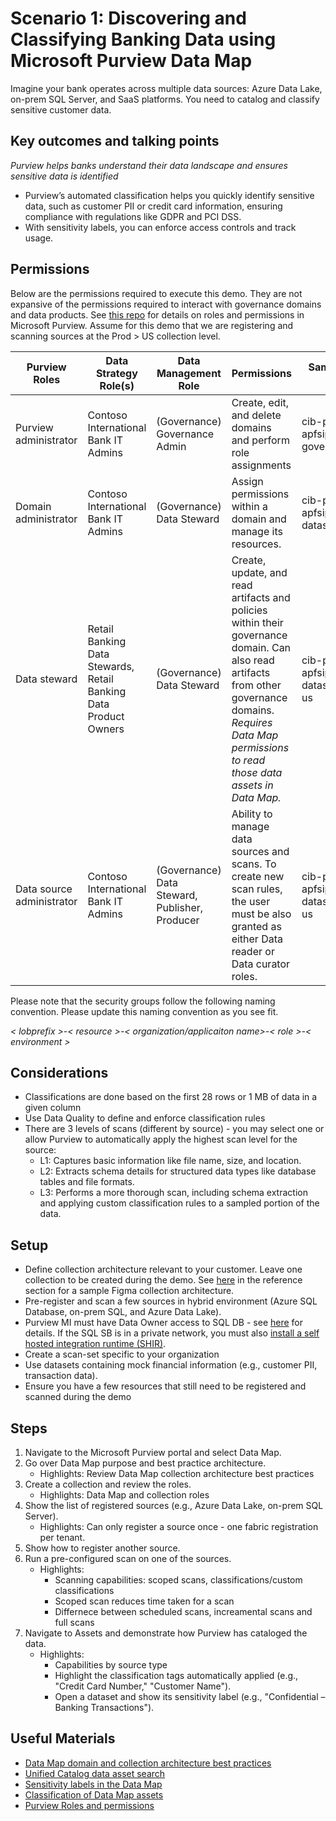 # Scenario 1: Discovering and Classifying Banking Data using Microsoft Purview Data Map

Imagine your bank operates across multiple data sources: Azure Data Lake, on-prem SQL Server, and SaaS platforms. You need to catalog and classify sensitive customer data.

## Key outcomes and talking points

*Purview helps banks understand their data landscape and ensures sensitive data is identified*

- Purview’s automated classification helps you quickly identify sensitive data, such as customer PII or credit card information, ensuring compliance with regulations like GDPR and PCI DSS.
- With sensitivity labels, you can enforce access controls and track usage.

## Permissions

Below are the permissions required to execute this demo. They are not expansive of the permissions required to interact with governance domains and data products. See [this repo](https://github.com/alipouw13/appurviewdemo/blob/main/0-purview_governance_permissions.md) for details on roles and permissions in Microsoft Purview. Assume for this demo that we are registering and scanning sources at the Prod > US collection level.

| Purview Roles             | Data Strategy Role(s)                  | Data Management Role       | Permissions                                                                 | Sample Security Group                  |
|---------------------------|----------------------------------------|----------------------------|-----------------------------------------------------------------------------|----------------------------------------|
| Purview administrator          | Contoso International Bank IT Admins                 | (Governance) Governance Admin           | Create, edit, and delete domains and perform role assignments | cib-pview-apfsipurviewdemo-governanceadmin    |
| Domain administrator | Contoso International Bank IT Admins                | (Governance) Data Steward               |     Assign permissions within a domain and manage its resources.               | cib-pview-apfsipurviewdemo-datasteward           |
| Data steward   | Retail Banking Data Stewards, Retail Banking Data Product Owners                  | (Governance) Data Steward   |    Create, update, and read artifacts and policies within their governance domain. Can also read artifacts from other governance domains. *Requires Data Map permissions to read those data assets in Data Map.*                                | cib-pview-apfsipurviewdemo-datasteward-prod-us            |
| Data source administrator       | Contoso International Bank IT Admins                | (Governance) Data Steward, Publisher, Producer         |      Ability to manage data sources and scans. To create new scan rules, the user must be also granted as either Data reader or Data curator roles.                           | cib-pview-apfsipurviewdemo-datasteward-prod-us   |

Please note that the security groups follow the following naming convention. Please update this naming convention as you see fit.

*< lobprefix >-< resource >-< organization/applicaiton name>-< role >-< environment >*

## Considerations

- Classifications are done based on the first 28 rows or 1 MB of data in a given column
- Use Data Quality to define and enforce classification rules
- There are 3 levels of scans (different by source) - you may select one or allow Purview to automatically apply the highest scan level for the source:
  - L1: Captures basic information like file name, size, and location.
  - L2: Extracts schema details for structured data types like database tables and file formats.
  - L3: Performs a more thorough scan, including schema extraction and applying custom classification rules to a sampled portion of the data.

## Setup

- Define collection architecture relevant to your customer. Leave one collection to be created during the demo. See [here](https://github.com/alipouw13/appureviewbankingdemo/tree/main/reference) in the reference section for a sample Figma collection architecture.
- Pre-register and scan a few sources in hybrid environment (Azure SQL Database, on-prem SQL, and Azure Data Lake).
- Purview MI must have Data Owner access to SQL DB - see [here](https://learn.microsoft.com/en-us/purview/register-scan-azure-sql-database?tabs=sql-authentication#update-firewall-settings) for details. If the SQL SB is in a private network, you must also [install a self hosted integration runtime (SHIR)](https://www.microsoft.com/en-us/download/details.aspx?id=105539).
- Create a scan-set specific to your organization
- Use datasets containing mock financial information (e.g., customer PII, transaction data).
- Ensure you have a few resources that still need to be registered and scanned during the demo

## Steps

1. Navigate to the Microsoft Purview portal and select Data Map.
2. Go over Data Map purpose and best practice architecture.
    - Highlights: Review Data Map collection architecture best practices
3. Create a collection and review the roles.
    - Highlights: Data Map and collection roles
4. Show the list of registered sources (e.g., Azure Data Lake, on-prem SQL Server).
    - Highlights: Can only register a source once - one fabric registration per tenant.
5. Show how to register another source.
6. Run a pre-configured scan on one of the sources.
    - Highlights:
        - Scanning capabilities: scoped scans, classifications/custom classifications
        - Scoped scan reduces time taken for a scan
        - Differnece between scheduled scans, increamental scans and full scans
7. Navigate to Assets and demonstrate how Purview has cataloged the data.
    - Highlights:
        - Capabilities by source type
        - Highlight the classification tags automatically applied (e.g., "Credit Card Number," "Customer Name").
        - Open a dataset and show its sensitivity label (e.g., "Confidential – Banking Transactions").

## Useful Materials

- [Data Map domain and collection architecture best practices](https://learn.microsoft.com/en-us/purview/concept-best-practices-collections)
- [Unified Catalog data asset search](https://learn.microsoft.com/en-us/purview/unified-catalog-search)
- [Sensitivity labels in the Data Map](https://learn.microsoft.com/en-us/purview/how-to-automatically-label-your-content)
- [Classification of Data Map assets](https://learn.microsoft.com/en-us/purview/concept-classification)
- [Purview Roles and permissions](https://learn.microsoft.com/en-us/purview/data-governance-roles-permissions)
